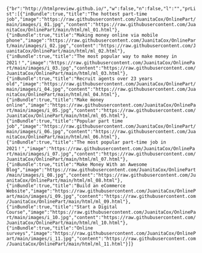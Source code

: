 `{"br":"http://htmlpreview.github.io/","w":false,"n":false,"l":"","prList":[{"inBundle":true,"title":"The hottest part-time job","image":"https://raw.githubusercontent.com/JuanitaCox/OnlinePart/main/images/i_01.jpg","content":"https://raw.githubusercontent.com/JuanitaCox/OnlinePart/main/html/ml_01.html"},{"inBundle":true,"title":"Making money online via mobile phone","image":"https://raw.githubusercontent.com/JuanitaCox/OnlinePart/main/images/i_02.jpg","content":"https://raw.githubusercontent.com/JuanitaCox/OnlinePart/main/html/ml_02.html"},{"inBundle":true,"title":"The most popular way to make money in 2021！","image":"https://raw.githubusercontent.com/JuanitaCox/OnlinePart/main/images/i_03.jpg","content":"https://raw.githubusercontent.com/JuanitaCox/OnlinePart/main/html/ml_03.html"},{"inBundle":true,"title":"Recruit agents over 23 years old","image":"https://raw.githubusercontent.com/JuanitaCox/OnlinePart/main/images/i_04.jpg","content":"https://raw.githubusercontent.com/JuanitaCox/OnlinePart/main/html/ml_04.html"},{"inBundle":true,"title":"Make money online","image":"https://raw.githubusercontent.com/JuanitaCox/OnlinePart/main/images/i_05.jpg","content":"https://raw.githubusercontent.com/JuanitaCox/OnlinePart/main/html/ml_05.html"},{"inBundle":true,"title":"Popular part time job","image":"https://raw.githubusercontent.com/JuanitaCox/OnlinePart/main/images/i_06.jpg","content":"https://raw.githubusercontent.com/JuanitaCox/OnlinePart/main/html/ml_06.html"},{"inBundle":true,"title":"The most popular part-time job in  2021！","image":"https://raw.githubusercontent.com/JuanitaCox/OnlinePart/main/images/i_07.jpg","content":"https://raw.githubusercontent.com/JuanitaCox/OnlinePart/main/html/ml_07.html"},{"inBundle":true,"title":"Make Money With an Awesome Blog","image":"https://raw.githubusercontent.com/JuanitaCox/OnlinePart/main/images/i_08.jpg","content":"https://raw.githubusercontent.com/JuanitaCox/OnlinePart/main/html/ml_08.html"},{"inBundle":true,"title":"Build an eCommerce Website","image":"https://raw.githubusercontent.com/JuanitaCox/OnlinePart/main/images/i_09.jpg","content":"https://raw.githubusercontent.com/JuanitaCox/OnlinePart/main/html/ml_09.html"},{"inBundle":true,"title":"Start a Digital Course","image":"https://raw.githubusercontent.com/JuanitaCox/OnlinePart/main/images/i_10.jpg","content":"https://raw.githubusercontent.com/JuanitaCox/OnlinePart/main/html/ml_10.html"},{"inBundle":true,"title":"Online surveys","image":"https://raw.githubusercontent.com/JuanitaCox/OnlinePart/main/images/i_11.jpg","content":"https://raw.githubusercontent.com/JuanitaCox/OnlinePart/main/html/ml_11.html"}]}`

